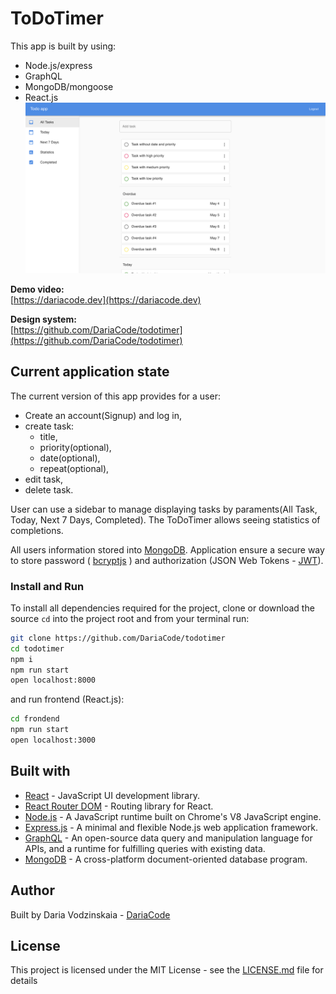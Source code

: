 # ToDoTimer
This app is built by using:
- Node.js/express
- GraphQL
- MongoDB/mongoose
- React.js
![](img/laptop.png)

**Demo video:**  
[https://dariacode.dev](https://dariacode.dev)

**Design system:**  
[https://github.com/DariaCode/todotimer](https://github.com/DariaCode/todotimer)

## Current application state

The current version of this app provides for a user: 
- Create an account(Signup) and log in,
- create task:
  - title,
  - priority(optional),
  - date(optional),
  - repeat(optional),
- edit task, 
- delete task.

User can use a sidebar to manage displaying tasks by paraments(All Task, Today, Next 7 Days, Completed). The ToDoTimer allows seeing statistics of completions. 

All users information stored into [MongoDB](https://www.mongodb.com/). Application ensure a secure way to store password ( [bcryptjs](https://www.npmjs.com/package/bcryptjs) ) and  authorization (JSON Web Tokens - [JWT](https://jwt.io/)).

### Install and Run

To install all dependencies required for the project, clone or download the source `cd` into the project root and from your terminal run:

```bash
git clone https://github.com/DariaCode/todotimer
cd todotimer
npm i
npm run start
open localhost:8000
```
and run frontend (React.js):
```bash
cd frondend
npm run start
open localhost:3000
```

## Built with

- [React](https://reactjs.org/) - JavaScript UI development library.
- [React Router DOM](https://reacttraining.com/react-router/web/guides/quick-start) - Routing library for React.
- [Node.js](https://nodejs.org/en/) - A JavaScript runtime built on Chrome's V8 JavaScript engine.
- [Express.js](https://expressjs.com/) - A minimal and flexible Node.js web application framework.
- [GraphQL](https://graphql.org/) - An open-source data query and manipulation language for APIs, and a runtime for fulfilling queries with existing data.
- [MongoDB](https://www.mongodb.com/) - A cross-platform document-oriented database program.

## Author

Built by Daria Vodzinskaia - [DariaCode](https://dariacode.dev)

## License

This project is licensed under the MIT License - see the [LICENSE.md](https://github.com/dariacode/) file for details
